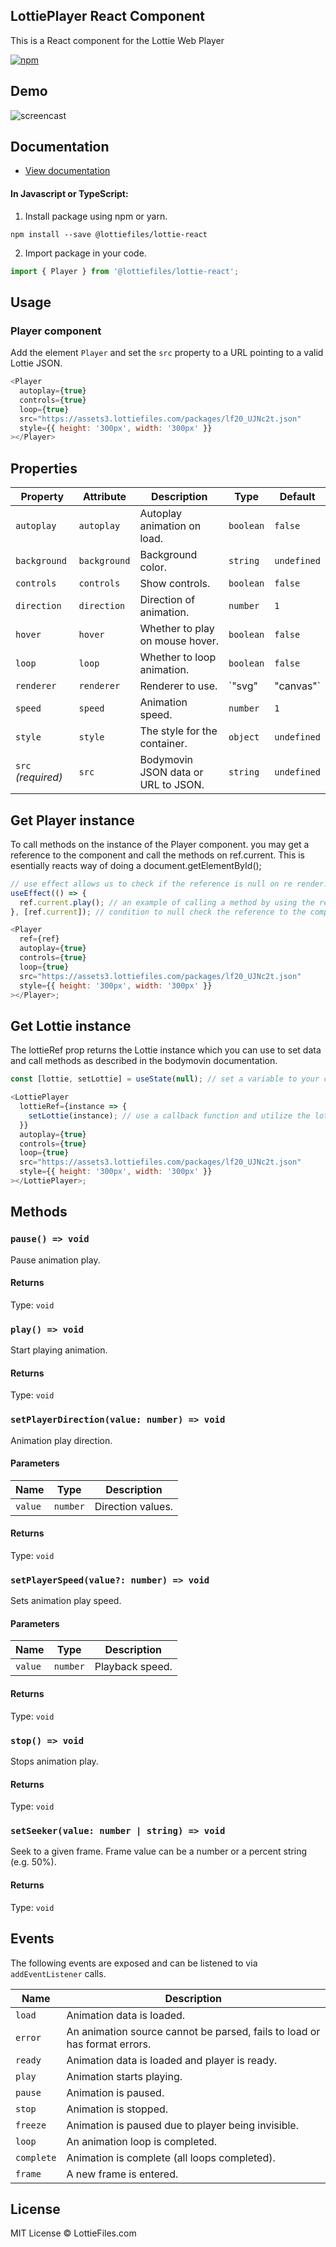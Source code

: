 ## LottiePlayer React Component

This is a React component for the Lottie Web Player

[![npm](https://img.shields.io/npm/v/@lottiefiles/lottie-react.svg)](https://www.npmjs.com/package/@lottiefiles/lottie-react)

## Demo

![screencast](https://i.imgur.com/miLzIkJ.gif)

## Documentation

- [View documentation](https://lottiefiles.github.io/lottie-react/)

#### In Javascript or TypeScript:

1. Install package using npm or yarn.

```shell
npm install --save @lottiefiles/lottie-react
```

2. Import package in your code.

```javascript
import { Player } from '@lottiefiles/lottie-react';
```

## Usage

### Player component

Add the element `Player` and set the `src` property to a URL pointing to a valid Lottie JSON.

```javascript
<Player
  autoplay={true}
  controls={true}
  loop={true}
  src="https://assets3.lottiefiles.com/packages/lf20_UJNc2t.json"
  style={{ height: '300px', width: '300px' }}
></Player>
```

## Properties

| Property           | Attribute    | Description                         | Type               | Default     |
| ------------------ | ------------ | ----------------------------------- | ------------------ | ----------- |
| `autoplay`         | `autoplay`   | Autoplay animation on load.         | `boolean`          | `false`     |
| `background`       | `background` | Background color.                   | `string`           | `undefined` |
| `controls`         | `controls`   | Show controls.                      | `boolean`          | `false`     |
| `direction`        | `direction`  | Direction of animation.             | `number`           | `1`         |
| `hover`            | `hover`      | Whether to play on mouse hover.     | `boolean`          | `false`     |
| `loop`             | `loop`       | Whether to loop animation.          | `boolean`          | `false`     |
| `renderer`         | `renderer`   | Renderer to use.                    | `"svg" | "canvas"` | `'svg'`     |
| `speed`            | `speed`      | Animation speed.                    | `number`           | `1`         |
| `style`            | `style`      | The style for the container.        | `object`           | `undefined` |
| `src` _(required)_ | `src`        | Bodymovin JSON data or URL to JSON. | `string`           | `undefined` |

## Get Player instance

To call methods on the instance of the Player component. you may get a reference to the component and call the methods
on ref.current. This is esentially reacts way of doing a document.getElementById();

```javascript
// use effect allows us to check if the reference is null on re render. see react docs.
useEffect(() => {
  ref.current.play(); // an example of calling a method by using the reference to the component
}, [ref.current]); // condition to null check the reference to the component

<Player
  ref={ref}
  autoplay={true}
  controls={true}
  loop={true}
  src="https://assets3.lottiefiles.com/packages/lf20_UJNc2t.json"
  style={{ height: '300px', width: '300px' }}
></Player>;
```

## Get Lottie instance

The lottieRef prop returns the Lottie instance which you can use to set data and call methods as described in the
bodymovin documentation.

```javascript
const [lottie, setLottie] = useState(null); // set a variable to your components state.

<LottiePlayer
  lottieRef={instance => {
    setLottie(instance); // use a callback function and utilize the lottieRef prop to grab the instance to the lottie object
  }}
  autoplay={true}
  controls={true}
  loop={true}
  src="https://assets3.lottiefiles.com/packages/lf20_UJNc2t.json"
  style={{ height: '300px', width: '300px' }}
></LottiePlayer>;
```

## Methods

### `pause() => void`

Pause animation play.

#### Returns

Type: `void`

### `play() => void`

Start playing animation.

#### Returns

Type: `void`

### `setPlayerDirection(value: number) => void`

Animation play direction.

#### Parameters

| Name    | Type     | Description       |
| ------- | -------- | ----------------- |
| `value` | `number` | Direction values. |

#### Returns

Type: `void`

### `setPlayerSpeed(value?: number) => void`

Sets animation play speed.

#### Parameters

| Name    | Type     | Description     |
| ------- | -------- | --------------- |
| `value` | `number` | Playback speed. |

#### Returns

Type: `void`

### `stop() => void`

Stops animation play.

#### Returns

Type: `void`

### `setSeeker(value: number | string) => void`

Seek to a given frame. Frame value can be a number or a percent string (e.g. 50%).

#### Returns

Type: `void`

## Events

The following events are exposed and can be listened to via `addEventListener` calls.

| Name       | Description                                                               |
| ---------- | ------------------------------------------------------------------------- |
| `load`     | Animation data is loaded.                                                 |
| `error`    | An animation source cannot be parsed, fails to load or has format errors. |
| `ready`    | Animation data is loaded and player is ready.                             |
| `play`     | Animation starts playing.                                                 |
| `pause`    | Animation is paused.                                                      |
| `stop`     | Animation is stopped.                                                     |
| `freeze`   | Animation is paused due to player being invisible.                        |
| `loop`     | An animation loop is completed.                                           |
| `complete` | Animation is complete (all loops completed).                              |
| `frame`    | A new frame is entered.                                                   |

## License

MIT License © LottieFiles.com

